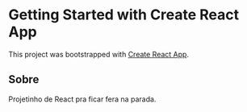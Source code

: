 # Getting Started with Create React App

This project was bootstrapped with [Create React App](https://github.com/facebook/create-react-app).

## Sobre

Projetinho de React pra ficar fera na parada.
